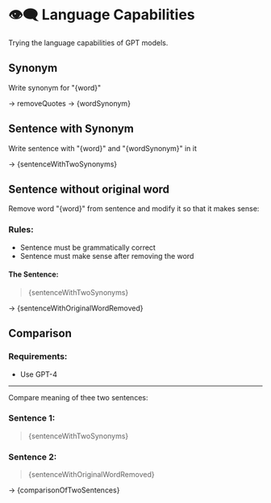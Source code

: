 # 👁‍🗨 Language Capabilities

Trying the language capabilities of GPT models.

## Synonym

Write synonym for "{word}"

-> removeQuotes -> {wordSynonym}

## Sentence with Synonym

Write sentence with "{word}" and "{wordSynonym}" in it

-> {sentenceWithTwoSynonyms}

## Sentence without original word

Remove word "{word}" from sentence and modify it so that it makes sense:

### Rules:

-   Sentence must be grammatically correct
-   Sentence must make sense after removing the word

#### The Sentence:

> {sentenceWithTwoSynonyms}

-> {sentenceWithOriginalWordRemoved}

## Comparison

### Requirements:

-   Use GPT-4

---

Compare meaning of thee two sentences:

### Sentence 1:

> {sentenceWithTwoSynonyms}

### Sentence 2:

> {sentenceWithOriginalWordRemoved}

-> {comparisonOfTwoSentences}
